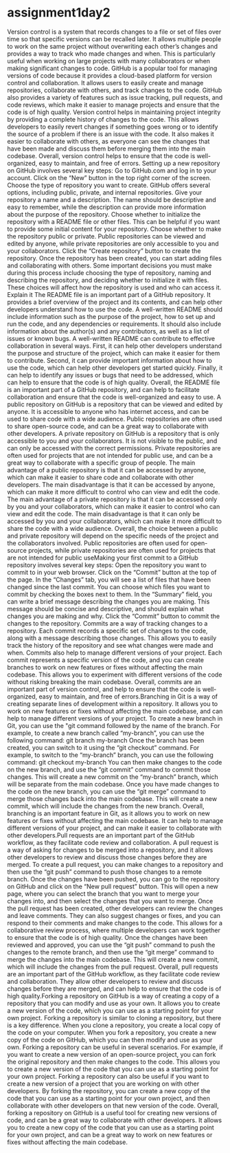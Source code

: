 # assignment1day2
Version control is a system that records changes to a file or set of files over time so that specific versions can be recalled later. It allows multiple people to work on the same project without overwriting each other’s changes and provides a way to track who made changes and when. This is particularly useful when working on large projects with many collaborators or when making significant changes to code.
GitHub is a popular tool for managing versions of code because it provides a cloud-based platform for version control and collaboration. It allows users to easily create and manage repositories, collaborate with others, and track changes to the code. GitHub also provides a variety of features such as issue tracking, pull requests, and code reviews, which make it easier to manage projects and ensure that the code is of high quality.
Version control helps in maintaining project integrity by providing a complete history of changes to the code. This allows developers to easily revert changes if something goes wrong or to identify the source of a problem if there is an issue with the code. It also makes it easier to collaborate with others, as everyone can see the changes that have been made and discuss them before merging them into the main codebase. Overall, version control helps to ensure that the code is well-organized, easy to maintain, and free of errors.
Setting up a new repository on GitHub involves several key steps:
Go to GitHub.com and log in to your account.
Click on the “New” button in the top right corner of the screen.
Choose the type of repository you want to create. GitHub offers several options, including public, private, and internal repositories.
Give your repository a name and a description. The name should be descriptive and easy to remember, while the description can provide more information about the purpose of the repository.
Choose whether to initialize the repository with a README file or other files. This can be helpful if you want to provide some initial content for your repository.
Choose whether to make the repository public or private. Public repositories can be viewed and edited by anyone, while private repositories are only accessible to you and your collaborators.
Click the “Create repository” button to create the repository.
Once the repository has been created, you can start adding files and collaborating with others. Some important decisions you must make during this process include choosing the type of repository, naming and describing the repository, and deciding whether to initialize it with files. These choices will affect how the repository is used and who can access it.
Explain it
The README file is an important part of a GitHub repository. It provides a brief overview of the project and its contents, and can help other developers understand how to use the code. A well-written README should include information such as the purpose of the project, how to set up and run the code, and any dependencies or requirements. It should also include information about the author(s) and any contributors, as well as a list of issues or known bugs.
A well-written README can contribute to effective collaboration in several ways. First, it can help other developers understand the purpose and structure of the project, which can make it easier for them to contribute. Second, it can provide important information about how to use the code, which can help other developers get started quickly. Finally, it can help to identify any issues or bugs that need to be addressed, which can help to ensure that the code is of high quality.
Overall, the README file is an important part of a GitHub repository, and can help to facilitate collaboration and ensure that the code is well-organized and easy to use.
A public repository on GitHub is a repository that can be viewed and edited by anyone. It is accessible to anyone who has internet access, and can be used to share code with a wide audience. Public repositories are often used to share open-source code, and can be a great way to collaborate with other developers.
A private repository on GitHub is a repository that is only accessible to you and your collaborators. It is not visible to the public, and can only be accessed with the correct permissions. Private repositories are often used for projects that are not intended for public use, and can be a great way to collaborate with a specific group of people.
The main advantage of a public repository is that it can be accessed by anyone, which can make it easier to share code and collaborate with other developers. The main disadvantage is that it can be accessed by anyone, which can make it more difficult to control who can view and edit the code.
The main advantage of a private repository is that it can be accessed only by you and your collaborators, which can make it easier to control who can view and edit the code. The main disadvantage is that it can only be accessed by you and your collaborators, which can make it more difficult to share the code with a wide audience.
Overall, the choice between a public and private repository will depend on the specific needs of the project and the collaborators involved. Public repositories are often used for open-source projects, while private repositories are often used for projects that are not intended for public useMaking your first commit to a GitHub repository involves several key steps:
Open the repository you want to commit to in your web browser.
Click on the “Commit” button at the top of the page.
In the “Changes” tab, you will see a list of files that have been changed since the last commit. You can choose which files you want to commit by checking the boxes next to them.
In the “Summary” field, you can write a brief message describing the changes you are making. This message should be concise and descriptive, and should explain what changes you are making and why.
Click the “Commit” button to commit the changes to the repository.
Commits are a way of tracking changes to a repository. Each commit records a specific set of changes to the code, along with a message describing those changes. This allows you to easily track the history of the repository and see what changes were made and when.
Commits also help to manage different versions of your project. Each commit represents a specific version of the code, and you can create branches to work on new features or fixes without affecting the main codebase. This allows you to experiment with different versions of the code without risking breaking the main codebase.
Overall, commits are an important part of version control, and help to ensure that the code is well-organized, easy to maintain, and free of errors.Branching in Git is a way of creating separate lines of development within a repository. It allows you to work on new features or fixes without affecting the main codebase, and can help to manage different versions of your project.
To create a new branch in Git, you can use the "git command followed by the name of the branch. For example, to create a new branch called “my-branch”, you can use the following command:
git branch my-branch
Once the branch has been created, you can switch to it using the “git checkout” command. For example, to switch to the “my-branch” branch, you can use the following command:
git checkout my-branch
You can then make changes to the code on the new branch, and use the “git commit” command to commit those changes. This will create a new commit on the “my-branch” branch, which will be separate from the main codebase.
Once you have made changes to the code on the new branch, you can use the “git merge” command to merge those changes back into the main codebase. This will create a new commit, which will include the changes from the new branch.
Overall, branching is an important feature in Git, as it allows you to work on new features or fixes without affecting the main codebase. It can help to manage different versions of your project, and can make it easier to collaborate with other developers.Pull requests are an important part of the GitHub workflow, as they facilitate code review and collaboration. A pull request is a way of asking for changes to be merged into a repository, and it allows other developers to review and discuss those changes before they are merged.
To create a pull request, you can make changes to a repository and then use the “git push” command to push those changes to a remote branch. Once the changes have been pushed, you can go to the repository on GitHub and click on the “New pull request” button. This will open a new page, where you can select the branch that you want to merge your changes into, and then select the changes that you want to merge.
Once the pull request has been created, other developers can review the changes and leave comments. They can also suggest changes or fixes, and you can respond to their comments and make changes to the code. This allows for a collaborative review process, where multiple developers can work together to ensure that the code is of high quality.
Once the changes have been reviewed and approved, you can use the “git push” command to push the changes to the remote branch, and then use the “git merge” command to merge the changes into the main codebase. This will create a new commit, which will include the changes from the pull request.
Overall, pull requests are an important part of the GitHub workflow, as they facilitate code review and collaboration. They allow other developers to review and discuss changes before they are merged, and can help to ensure that the code is of high quality.Forking a repository on GitHub is a way of creating a copy of a repository that you can modify and use as your own. It allows you to create a new version of the code, which you can use as a starting point for your own project.
Forking a repository is similar to cloning a repository, but there is a key difference. When you clone a repository, you create a local copy of the code on your computer. When you fork a repository, you create a new copy of the code on GitHub, which you can then modify and use as your own.
Forking a repository can be useful in several scenarios. For example, if you want to create a new version of an open-source project, you can fork the original repository and then make changes to the code. This allows you to create a new version of the code that you can use as a starting point for your own project.
Forking a repository can also be useful if you want to create a new version of a project that you are working on with other developers. By forking the repository, you can create a new copy of the code that you can use as a starting point for your own project, and then collaborate with other developers on that new version of the code.
Overall, forking a repository on GitHub is a useful tool for creating new versions of code, and can be a great way to collaborate with other developers. It allows you to create a new copy of the code that you can use as a starting point for your own project, and can be a great way to work on new features or fixes without affecting the main codebase.
